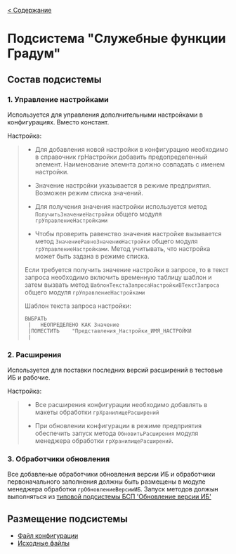 [< Содержание](/README.md)
# Подсистема "Служебные функции Градум"

## Состав подсистемы

### 1. Управление настройками

Используется для управления дополнительными настройками в конфигурациях. Вместо констант.

Настройка:
> * Для добавления новой настройки в конфигурацию необходимо в справочник грНастройки добавить предопределенный элемент. Наименование элемнта должно совпадать с именем настройки.
>
> * Значение настройки указывается в режиме предприятия. Возможен режим списка значений.
>
> * Для получения значения настройки используется метод `ПолучитьЗначениеНастройки` общего модуля `грУправлениеНастройками`
> 
> * Чтобы проверить равенство значения настройке вызывается метод `ЗначениеРавноЗначениюНастройки` общего модуля `грУправлениеНастройками`. Метод учитывать, что настройка может быть задана в режиме списка.
>
> Если требуется получить значение настройки в запросе, то в текст запроса необходимо включить временную таблицу шаблон и затем вызвать метод `ШаблонТекстаЗапросаНастройкиВТекстЗапроса` общего модуля `грУправлениеНастройками`
>
> Шаблон текста запроса настройки:
>  ```bsl
>  ВЫБРАТЬ
>	|	НЕОПРЕДЕЛЕНО КАК Значение
>	|ПОМЕСТИТЬ    "Представления_Настройки_ИМЯ_НАСТРОЙКИ
>	|
>```

### 2. Расширения

Используется для поставки последних версий расширений в тестовые ИБ и рабочие.

Настройка:

> * Все расширения конфигурации необходимо добавлять в макеты обработки `грХранилищеРасширений`
>
> * При обновлении конфигурации в режиме предприятия обеспечить запуск метода `ОбновитьРасширения` модуля менеджера обработки `грХранилищеРасширений`. 

### 3. Обработчики обновления 

Все добавленые обработчики обновления версии ИБ и обработчики первоначального заполнения должны быть размещены в модуле менеджера обработки `грОбновлениеВерсииИБ`. Запуск методов должын выполняться из [типовой подсистемы БСП 'Обновление версии ИБ'](https://its.1c.ru/db/bsp314doc#content:4:1:issogl1_обновление_версии_иб)


## Размещение подсистемы

* [Файл конфигурации](/conf/servicefuncgradum/src)
* [Исходные файлы](/conf/servicefuncgradum/src)


